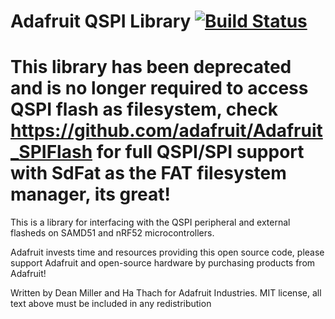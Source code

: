 # Adafruit QSPI Library [![Build Status](https://travis-ci.com/adafruit/Adafruit_QSPI.svg?branch=master)](https://travis-ci.com/adafruit/Adafruit_QSPI)

# This library has been deprecated and is no longer required to access QSPI flash as filesystem, check https://github.com/adafruit/Adafruit_SPIFlash for full QSPI/SPI support with SdFat as the FAT filesystem manager, its great!

This is a library for interfacing with the QSPI peripheral and external flasheds on SAMD51 and nRF52 microcontrollers.

Adafruit invests time and resources providing this open source code, please support Adafruit and open-source hardware by purchasing products from Adafruit!

Written by Dean Miller and Ha Thach for Adafruit Industries.
MIT license, all text above must be included in any redistribution
